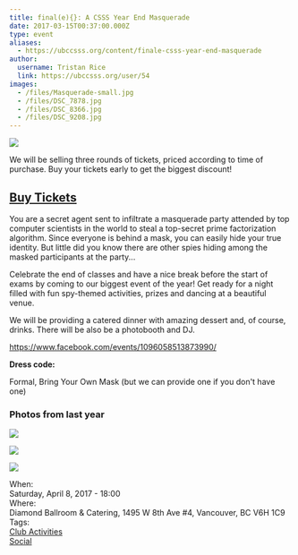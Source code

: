 ```yaml
---
title: final(e){}: A CSSS Year End Masquerade 
date: 2017-03-15T00:37:00.000Z
type: event
aliases:
  - https://ubccsss.org/content/finale-csss-year-end-masquerade
author:
  username: Tristan Rice
  link: https://ubccsss.org/user/54
images:
  - /files/Masquerade-small.jpg
  - /files/DSC_7878.jpg
  - /files/DSC_8366.jpg
  - /files/DSC_9208.jpg
---
```


<div class="field field-name-body field-type-text-with-summary field-label-hidden"><div class="field-items"><div class="field-item even"><p><img src="https://ubccsss.org/files/Masquerade-small.jpg" style="max-width:100%"></p>

<p>We will be selling three rounds of tickets, priced according to time of purchase. Buy your tickets early to get the biggest discount!</p>

<h2><a href="https://tickets.ubccsss.org/">Buy Tickets</a></h2>

<p>You are a secret agent sent to infiltrate a masquerade party attended by top computer scientists in the world to steal a top-secret prime factorization algorithm. Since everyone is behind a mask, you can easily hide your true identity. But little did you know there are other spies hiding among the masked participants at the party...</p>

<p>Celebrate the end of classes and have a nice break before the start of exams by coming to our biggest event of the year! Get ready for a night filled with fun spy-themed activities, prizes and dancing at a beautiful venue.</p>

<p>We will be providing a catered dinner with amazing dessert and, of course, drinks. There will be also be a photobooth and DJ.</p>

<p><a href="https://www.facebook.com/events/1096058513873990/">https://www.facebook.com/events/1096058513873990/</a></p>

<p><b>Dress code:</b></p>

<p>Formal, Bring Your Own Mask (but we can provide one if you don&apos;t have one)</p>

<h3>Photos from last year</h3>

<p><img src="https://ubccsss.org/files/DSC_7878.jpg" style="max-width:100%"></p>

<p><img src="https://ubccsss.org/files/DSC_8366.jpg" style="max-width:100%"></p>

<p><img src="https://ubccsss.org/files/DSC_9208.jpg" style="max-width:100%"></p>
</div></div></div><div class="field field-name-field-dates field-type-datetime field-label-above"><div class="field-label">When:&#xA0;</div><div class="field-items"><div class="field-item even"><span class="date-display-single">Saturday, April 8, 2017 - 18:00</span></div></div></div><div class="field field-name-field-location field-type-text field-label-above"><div class="field-label">Where:&#xA0;</div><div class="field-items"><div class="field-item even">Diamond Ballroom &amp; Catering, 1495 W 8th Ave #4, Vancouver, BC V6H 1C9</div></div></div>    <footer>
    <div class="field field-name-field-tags field-type-taxonomy-term-reference field-label-above"><div class="field-label">Tags:&#xA0;</div><div class="field-items"><div class="field-item even"><a href="/club">Club Activities</a></div><div class="field-item odd"><a href="/social">Social</a></div></div></div>      </footer>